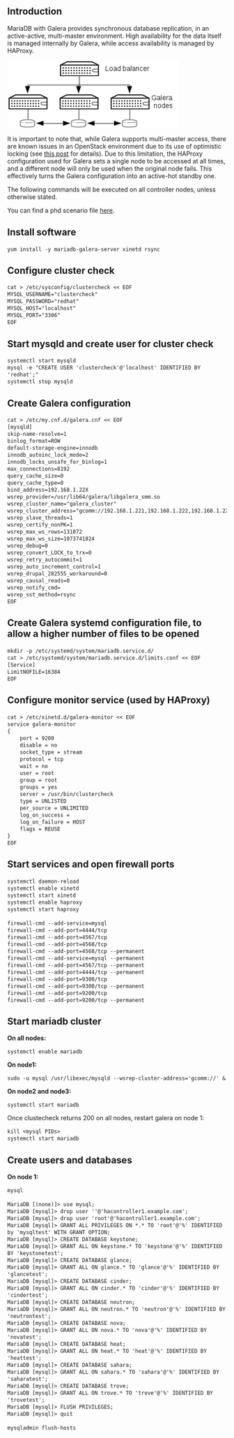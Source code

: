 Introduction
------------

MariaDB with Galera provides synchronous database replication, in an active-active, multi-master environment. High availability for the data itself is managed internally by Galera, while access availability is managed by HAProxy.

![](Mariadb-haproxy.jpg  "MariaDB HA architecture")

It is important to note that, while Galera supports multi-master access, there are known issues in an OpenStack environment due to its use of optimistic locking (see [this post](http://lists.openstack.org/pipermail/openstack-dev/2014-May/035264.html) for details). Due to this limitation, the HAProxy configuration used for Galera sets a single node to be accessed at all times, and a different node will only be used when the original node fails. This effectively turns the Galera configuration into an active-hot standby one.

The following commands will be executed on all controller nodes, unless otherwise stated.

You can find a phd scenario file [here](phd-setup/galera.scenario).

Install software
----------------

    yum install -y mariadb-galera-server xinetd rsync

Configure cluster check
-----------------------

    cat > /etc/sysconfig/clustercheck << EOF
    MYSQL_USERNAME="clustercheck"
    MYSQL_PASSWORD="redhat"
    MYSQL_HOST="localhost"
    MYSQL_PORT="3306"
    EOF

Start mysqld and create user for cluster check
----------------------------------------------

    systemctl start mysqld
    mysql -e "CREATE USER 'clustercheck'@'localhost' IDENTIFIED BY 'redhat';"
    systemctl stop mysqld

Create Galera configuration
---------------------------

    cat > /etc/my.cnf.d/galera.cnf << EOF
    [mysqld]
    skip-name-resolve=1
    binlog_format=ROW
    default-storage-engine=innodb
    innodb_autoinc_lock_mode=2
    innodb_locks_unsafe_for_binlog=1
    max_connections=8192
    query_cache_size=0
    query_cache_type=0
    bind_address=192.168.1.22X
    wsrep_provider=/usr/lib64/galera/libgalera_smm.so
    wsrep_cluster_name="galera_cluster"
    wsrep_cluster_address="gcomm://192.168.1.221,192.168.1.222,192.168.1.223"
    wsrep_slave_threads=1
    wsrep_certify_nonPK=1
    wsrep_max_ws_rows=131072
    wsrep_max_ws_size=1073741824
    wsrep_debug=0
    wsrep_convert_LOCK_to_trx=0
    wsrep_retry_autocommit=1
    wsrep_auto_increment_control=1
    wsrep_drupal_282555_workaround=0
    wsrep_causal_reads=0
    wsrep_notify_cmd=
    wsrep_sst_method=rsync
    EOF

Create Galera systemd configuration file, to allow a higher number of files to be opened
----------------------------------------------------------------------------------------

    mkdir -p /etc/systemd/system/mariadb.service.d/
    cat > /etc/systemd/system/mariadb.service.d/limits.conf << EOF
    [Service]
    LimitNOFILE=16384
    EOF

Configure monitor service (used by HAProxy)
-------------------------------------------

    cat > /etc/xinetd.d/galera-monitor << EOF
    service galera-monitor
    {
        port = 9200
        disable = no
        socket_type = stream
        protocol = tcp
        wait = no
        user = root
        group = root
        groups = yes
        server = /usr/bin/clustercheck
        type = UNLISTED
        per_source = UNLIMITED
        log_on_success = 
        log_on_failure = HOST
        flags = REUSE
    }
    EOF

Start services and open firewall ports
--------------------------------------

    systemctl daemon-reload
    systemctl enable xinetd
    systemctl start xinetd
    systemctl enable haproxy
    systemctl start haproxy

    firewall-cmd --add-service=mysql
    firewall-cmd --add-port=4444/tcp 
    firewall-cmd --add-port=4567/tcp
    firewall-cmd --add-port=4568/tcp
    firewall-cmd --add-port=4568/tcp --permanent
    firewall-cmd --add-service=mysql --permanent
    firewall-cmd --add-port=4567/tcp --permanent
    firewall-cmd --add-port=4444/tcp --permanent
    firewall-cmd --add-port=9300/tcp
    firewall-cmd --add-port=9300/tcp --permanent
    firewall-cmd --add-port=9200/tcp
    firewall-cmd --add-port=9200/tcp --permanent

Start mariadb cluster
---------------------

**On all nodes:**

    systemctl enable mariadb

**On node1:** 

    sudo -u mysql /usr/libexec/mysqld --wsrep-cluster-address='gcomm://' &

**On node2 and node3:**

    systemctl start mariadb

 Once clustecheck returns 200 on all nodes, restart galera on node 1:

    kill <mysql PIDs>
    systemctl start mariadb

Create users and databases
--------------------------

**On node 1:**

    mysql

    MariaDB [(none)]> use mysql;
    MariaDB [mysql]> drop user ''@'hacontroller1.example.com';
    MariaDB [mysql]> drop user 'root'@'hacontroller1.example.com';
    MariaDB [mysql]> GRANT ALL PRIVILEGES ON *.* TO 'root'@'%' IDENTIFIED by 'mysqltest' WITH GRANT OPTION;
    MariaDB [mysql]> CREATE DATABASE keystone;
    MariaDB [mysql]> GRANT ALL ON keystone.* TO 'keystone'@'%' IDENTIFIED BY 'keystonetest';
    MariaDB [mysql]> CREATE DATABASE glance;
    MariaDB [mysql]> GRANT ALL ON glance.* TO 'glance'@'%' IDENTIFIED BY 'glancetest';
    MariaDB [mysql]> CREATE DATABASE cinder;
    MariaDB [mysql]> GRANT ALL ON cinder.* TO 'cinder'@'%' IDENTIFIED BY 'cindertest';
    MariaDB [mysql]> CREATE DATABASE neutron;
    MariaDB [mysql]> GRANT ALL ON neutron.* TO 'neutron'@'%' IDENTIFIED BY 'neutrontest';
    MariaDB [mysql]> CREATE DATABASE nova;
    MariaDB [mysql]> GRANT ALL ON nova.* TO 'nova'@'%' IDENTIFIED BY 'novatest';
    MariaDB [mysql]> CREATE DATABASE heat;
    MariaDB [mysql]> GRANT ALL ON heat.* TO 'heat'@'%' IDENTIFIED BY 'heattest';
    MariaDB [mysql]> CREATE DATABASE sahara;
    MariaDB [mysql]> GRANT ALL ON sahara.* TO 'sahara'@'%' IDENTIFIED BY 'saharatest';
    MariaDB [mysql]> CREATE DATABASE trove;
    MariaDB [mysql]> GRANT ALL ON trove.* TO 'trove'@'%' IDENTIFIED BY 'trovetest';
    MariaDB [mysql]> FLUSH PRIVILEGES;
    MariaDB [mysql]> quit

    mysqladmin flush-hosts
